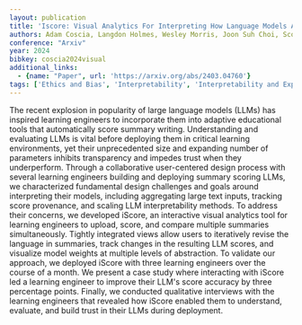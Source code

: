 ```yaml
---
layout: publication
title: 'Iscore: Visual Analytics For Interpreting How Language Models Automatically Score Summaries'
authors: Adam Coscia, Langdon Holmes, Wesley Morris, Joon Suh Choi, Scott Crossley, Alex Endert
conference: "Arxiv"
year: 2024
bibkey: coscia2024visual
additional_links:
  - {name: "Paper", url: 'https://arxiv.org/abs/2403.04760'}
tags: ['Ethics and Bias', 'Interpretability', 'Interpretability and Explainability', 'Tools']
---
```

The recent explosion in popularity of large language models (LLMs) has
inspired learning engineers to incorporate them into adaptive educational tools
that automatically score summary writing. Understanding and evaluating LLMs is
vital before deploying them in critical learning environments, yet their
unprecedented size and expanding number of parameters inhibits transparency and
impedes trust when they underperform. Through a collaborative user-centered
design process with several learning engineers building and deploying summary
scoring LLMs, we characterized fundamental design challenges and goals around
interpreting their models, including aggregating large text inputs, tracking
score provenance, and scaling LLM interpretability methods. To address their
concerns, we developed iScore, an interactive visual analytics tool for
learning engineers to upload, score, and compare multiple summaries
simultaneously. Tightly integrated views allow users to iteratively revise the
language in summaries, track changes in the resulting LLM scores, and visualize
model weights at multiple levels of abstraction. To validate our approach, we
deployed iScore with three learning engineers over the course of a month. We
present a case study where interacting with iScore led a learning engineer to
improve their LLM's score accuracy by three percentage points. Finally, we
conducted qualitative interviews with the learning engineers that revealed how
iScore enabled them to understand, evaluate, and build trust in their LLMs
during deployment.
